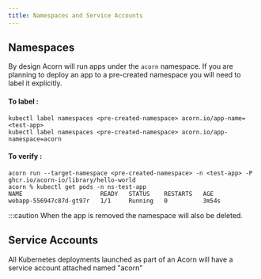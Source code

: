 ```yaml
---
title: Namespaces and Service Accounts
---
```

## Namespaces 

By design Acorn will run apps under the `acorn` namespace. If you are planning to deploy an app to a pre-created namespace you will need to label it explicitly.

#### To label :

```shell
kubectl label namespaces <pre-created-namespace> acorn.io/app-name=<test-app>
kubectl label namespaces <pre-created-namespace> acorn.io/app-namespace=acorn
```
#### To verify :
```shell
acorn run --target-namespace <pre-created-namespace> -n <test-app> -P ghcr.io/acorn-io/library/hello-world
acorn % kubectl get pods -n ns-test-app
NAME                      READY   STATUS    RESTARTS   AGE
webapp-556947c87d-gt97r   1/1     Running   0          3m54s

```
:::caution
When the app is removed the namespace will also be deleted.

## Service Accounts

All Kubernetes deployments launched as part of an Acorn will have a service account attached named "acorn"
